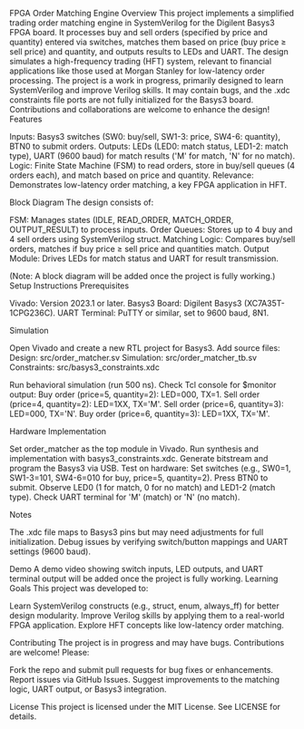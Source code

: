 FPGA Order Matching Engine
Overview
This project implements a simplified trading order matching engine in SystemVerilog for the Digilent Basys3 FPGA board. It processes buy and sell orders (specified by price and quantity) entered via switches, matches them based on price (buy price ≥ sell price) and quantity, and outputs results to LEDs and UART. The design simulates a high-frequency trading (HFT) system, relevant to financial applications like those used at Morgan Stanley for low-latency order processing.
The project is a work in progress, primarily designed to learn SystemVerilog and improve Verilog skills. It may contain bugs, and the .xdc constraints file ports are not fully initialized for the Basys3 board. Contributions and collaborations are welcome to enhance the design!
Features

Inputs: Basys3 switches (SW0: buy/sell, SW1-3: price, SW4-6: quantity), BTN0 to submit orders.
Outputs: LEDs (LED0: match status, LED1-2: match type), UART (9600 baud) for match results ('M' for match, 'N' for no match).
Logic: Finite State Machine (FSM) to read orders, store in buy/sell queues (4 orders each), and match based on price and quantity.
Relevance: Demonstrates low-latency order matching, a key FPGA application in HFT.

Block Diagram
The design consists of:

FSM: Manages states (IDLE, READ_ORDER, MATCH_ORDER, OUTPUT_RESULT) to process inputs.
Order Queues: Stores up to 4 buy and 4 sell orders using SystemVerilog struct.
Matching Logic: Compares buy/sell orders, matches if buy price ≥ sell price and quantities match.
Output Module: Drives LEDs for match status and UART for result transmission.

(Note: A block diagram will be added once the project is fully working.)
Setup Instructions
Prerequisites

Vivado: Version 2023.1 or later.
Basys3 Board: Digilent Basys3 (XC7A35T-1CPG236C).
UART Terminal: PuTTY or similar, set to 9600 baud, 8N1.

Simulation

Open Vivado and create a new RTL project for Basys3.
Add source files:
Design: src/order_matcher.sv
Simulation: src/order_matcher_tb.sv
Constraints: src/basys3_constraints.xdc


Run behavioral simulation (run 500 ns).
Check Tcl console for $monitor output:
Buy order (price=5, quantity=2): LED=000, TX=1.
Sell order (price=4, quantity=2): LED=1XX, TX='M'.
Sell order (price=6, quantity=3): LED=000, TX='N'.
Buy order (price=6, quantity=3): LED=1XX, TX='M'.



Hardware Implementation

Set order_matcher as the top module in Vivado.
Run synthesis and implementation with basys3_constraints.xdc.
Generate bitstream and program the Basys3 via USB.
Test on hardware:
Set switches (e.g., SW0=1, SW1-3=101, SW4-6=010 for buy, price=5, quantity=2).
Press BTN0 to submit.
Observe LED0 (1 for match, 0 for no match) and LED1-2 (match type).
Check UART terminal for 'M' (match) or 'N' (no match).



Notes

The .xdc file maps to Basys3 pins but may need adjustments for full initialization.
Debug issues by verifying switch/button mappings and UART settings (9600 baud).

Demo
A demo video showing switch inputs, LED outputs, and UART terminal output will be added once the project is fully working.
Learning Goals
This project was developed to:

Learn SystemVerilog constructs (e.g., struct, enum, always_ff) for better design modularity.
Improve Verilog skills by applying them to a real-world FPGA application.
Explore HFT concepts like low-latency order matching.

Contributing
The project is in progress and may have bugs. Contributions are welcome! Please:

Fork the repo and submit pull requests for bug fixes or enhancements.
Report issues via GitHub Issues.
Suggest improvements to the matching logic, UART output, or Basys3 integration.

License
This project is licensed under the MIT License. See LICENSE for details.